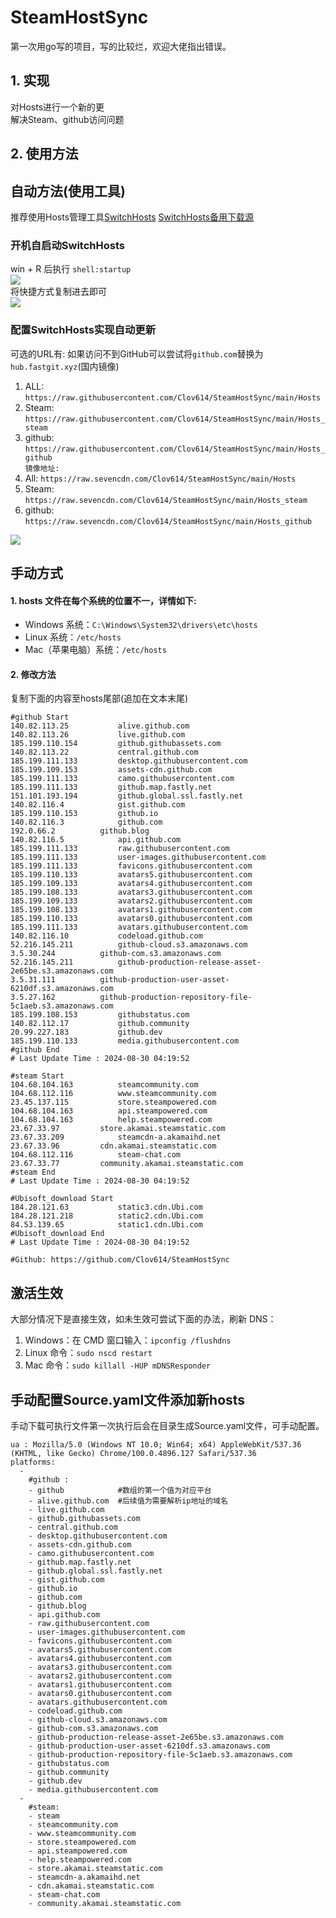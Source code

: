 # SteamHostSync
第一次用go写的项目，写的比较烂，欢迎大佬指出错误。

## 1. 实现
对Hosts进行一个新的更  
解决Steam、github访问问题

## 2. 使用方法
## 自动方法(使用工具)
推荐使用Hosts管理工具[SwitchHosts](https://github.com/oldj/SwitchHosts) 
[SwitchHosts备用下载源](https://nas.iaimi.info/s/nT5pb8jMQp32QwB)
### 开机自启动SwitchHosts
win + R 后执行 `shell:startup`    
![](/img/1.png)  
将快捷方式复制进去即可  
![](/img/2.png)  
### 配置SwitchHosts实现自动更新  
可选的URL有:
如果访问不到GitHub可以尝试将`github.com`替换为`hub.fastgit.xyz`(国内镜像)
1. ALL: `https://raw.githubusercontent.com/Clov614/SteamHostSync/main/Hosts`  
2. Steam: `https://raw.githubusercontent.com/Clov614/SteamHostSync/main/Hosts_steam`  
3. github: `https://raw.githubusercontent.com/Clov614/SteamHostSync/main/Hosts_github`    
`镜像地址:`
4. All: `https://raw.sevencdn.com/Clov614/SteamHostSync/main/Hosts`  
5. Steam: `https://raw.sevencdn.com/Clov614/SteamHostSync/main/Hosts_steam`  
6. github: `https://raw.sevencdn.com/Clov614/SteamHostSync/main/Hosts_github`  

![](/img/3.png)

## 手动方式
#### 1. hosts 文件在每个系统的位置不一，详情如下:
- Windows 系统：`C:\Windows\System32\drivers\etc\hosts`
- Linux 系统：`/etc/hosts`
- Mac（苹果电脑）系统：`/etc/hosts`

#### 2. 修改方法
复制下面的内容至hosts尾部(追加在文本末尾)

```
#github Start
140.82.113.25			alive.github.com
140.82.113.26			live.github.com
185.199.110.154			github.githubassets.com
140.82.113.22			central.github.com
185.199.111.133			desktop.githubusercontent.com
185.199.109.153			assets-cdn.github.com
185.199.111.133			camo.githubusercontent.com
185.199.111.133			github.map.fastly.net
151.101.193.194			github.global.ssl.fastly.net
140.82.116.4			gist.github.com
185.199.110.153			github.io
140.82.116.3			github.com
192.0.66.2			github.blog
140.82.116.5			api.github.com
185.199.111.133			raw.githubusercontent.com
185.199.111.133			user-images.githubusercontent.com
185.199.111.133			favicons.githubusercontent.com
185.199.110.133			avatars5.githubusercontent.com
185.199.109.133			avatars4.githubusercontent.com
185.199.108.133			avatars3.githubusercontent.com
185.199.109.133			avatars2.githubusercontent.com
185.199.108.133			avatars1.githubusercontent.com
185.199.110.133			avatars0.githubusercontent.com
185.199.111.133			avatars.githubusercontent.com
140.82.116.10			codeload.github.com
52.216.145.211			github-cloud.s3.amazonaws.com
3.5.30.244			github-com.s3.amazonaws.com
52.216.145.211			github-production-release-asset-2e65be.s3.amazonaws.com
3.5.31.111			github-production-user-asset-6210df.s3.amazonaws.com
3.5.27.162			github-production-repository-file-5c1aeb.s3.amazonaws.com
185.199.108.153			githubstatus.com
140.82.112.17			github.community
20.99.227.183			github.dev
185.199.110.133			media.githubusercontent.com
#github End
# Last Update Time : 2024-08-30 04:19:52 

#steam Start
104.68.104.163			steamcommunity.com
104.68.112.116			www.steamcommunity.com
23.45.137.115			store.steampowered.com
104.68.104.163			api.steampowered.com
104.68.104.163			help.steampowered.com
23.67.33.97			store.akamai.steamstatic.com
23.67.33.209			steamcdn-a.akamaihd.net
23.67.33.96			cdn.akamai.steamstatic.com
104.68.112.116			steam-chat.com
23.67.33.77			community.akamai.steamstatic.com
#steam End
# Last Update Time : 2024-08-30 04:19:52 

#Ubisoft_download Start
184.28.121.63			static3.cdn.Ubi.com
184.28.121.218			static2.cdn.Ubi.com
84.53.139.65			static1.cdn.Ubi.com
#Ubisoft_download End
# Last Update Time : 2024-08-30 04:19:52 

#Github: https://github.com/Clov614/SteamHostSync

```

## 激活生效
大部分情况下是直接生效，如未生效可尝试下面的办法，刷新 DNS：
1. Windows：在 CMD 窗口输入：`ipconfig /flushdns`
2. Linux 命令：`sudo nscd restart`
3. Mac 命令：`sudo killall -HUP mDNSResponder`  

## 手动配置Source.yaml文件添加新hosts  
手动下载可执行文件第一次执行后会在目录生成Source.yaml文件，可手动配置。  

```
ua : Mozilla/5.0 (Windows NT 10.0; Win64; x64) AppleWebKit/537.36 (KHTML, like Gecko) Chrome/100.0.4896.127 Safari/537.36
platforms:
  -
    #github :
    - github            #数组的第一个值为对应平台
    - alive.github.com  #后续值为需要解析ip地址的域名
    - live.github.com
    - github.githubassets.com
    - central.github.com
    - desktop.githubusercontent.com
    - assets-cdn.github.com
    - camo.githubusercontent.com
    - github.map.fastly.net
    - github.global.ssl.fastly.net
    - gist.github.com
    - github.io
    - github.com
    - github.blog
    - api.github.com
    - raw.githubusercontent.com
    - user-images.githubusercontent.com
    - favicons.githubusercontent.com
    - avatars5.githubusercontent.com
    - avatars4.githubusercontent.com
    - avatars3.githubusercontent.com
    - avatars2.githubusercontent.com
    - avatars1.githubusercontent.com
    - avatars0.githubusercontent.com
    - avatars.githubusercontent.com
    - codeload.github.com
    - github-cloud.s3.amazonaws.com
    - github-com.s3.amazonaws.com
    - github-production-release-asset-2e65be.s3.amazonaws.com
    - github-production-user-asset-6210df.s3.amazonaws.com
    - github-production-repository-file-5c1aeb.s3.amazonaws.com
    - githubstatus.com
    - github.community
    - github.dev
    - media.githubusercontent.com
  -
    #steam:
    - steam
    - steamcommunity.com
    - www.steamcommunity.com
    - store.steampowered.com
    - api.steampowered.com
    - help.steampowered.com
    - store.akamai.steamstatic.com
    - steamcdn-a.akamaihd.net
    - cdn.akamai.steamstatic.com
    - steam-chat.com
    - community.akamai.steamstatic.com
```
